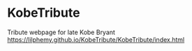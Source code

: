 # KobeTribute
Tribute webpage for late Kobe Bryant
https://lilphemy.github.io/KobeTribute/KobeTribute/index.html

